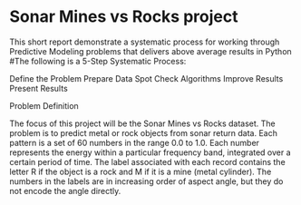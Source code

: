 # Sonar Mines vs Rocks project
This short report demonstrate a systematic process for working through Predictive Modeling problems that delivers above average results in Python
#The following is a 5-Step Systematic Process:

Define the Problem
Prepare Data
Spot Check Algorithms
Improve Results
Present Results


Problem Definition

The focus of this project will be the Sonar Mines vs Rocks dataset. The problem is to predict metal or rock objects from sonar return data. Each pattern is a set of 60 numbers in the range 0.0 to 1.0. Each number represents the energy within a particular frequency band, integrated over a certain period of time. The label associated with each record contains the letter R if the object is a rock and M if it is a mine (metal cylinder). The numbers in the labels are in increasing order of aspect angle, but they do not encode the angle directly.
